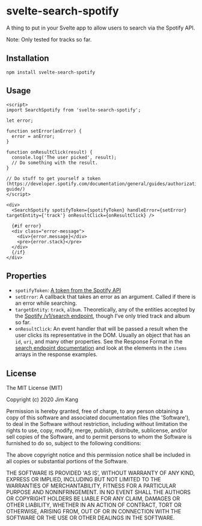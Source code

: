 # svelte-search-spotify

A thing to put in your Svelte app to allow users to search via the Spotify API.

Note: Only tested for tracks so far.

## Installation

    npm install svelte-search-spotify

## Usage

    <script>
    import SearchSpotify from 'svelte-search-spotify';

    let error;

    function setError(anError) {
      error = anError;
    }

    function onResultClick(result) {
      console.log('The user picked', result);
      // Do something with the result.
    }

    // Do stuff to get yourself a token (https://developer.spotify.com/documentation/general/guides/authorization-guide/)
    </script>

    <div>
      <SearchSpotify spotifyToken={spotifyToken} handleError={setError} targetEntity={'track'} onResultClick={onResultClick} />

      {#if error}
      <div class="error-message">
        <div>{error.message}</div>
        <pre>{error.stack}</pre>
      </div>
      {/if}
    </div>

## Properties

- `spotifyToken`: [A token from the Spotify API](https://developer.spotify.com/documentation/general/guides/authorization-guide/)
- `setError`: A callback that takes an error as an argument. Called if there is an error while searching.
- `targetEntity`: `track`, `album`. Theoretically, any of the entities accepted by the [Spotify /v1/search endpoint](https://developer.spotify.com/documentation/web-api/reference/search/search/), though I've only tried track and album so far.
- `onResultClick`: An event handler that will be passed a result when the user clicks its representative in the DOM. Usually an object that has an `id`, `uri`, and many other properties. See the Response Format in the [search endpoint documentation](https://developer.spotify.com/documentation/web-api/reference/search/search/) and look at the elements in the `items` arrays in the response examples.

## License

The MIT License (MIT)

Copyright (c) 2020 Jim Kang

Permission is hereby granted, free of charge, to any person obtaining a copy
of this software and associated documentation files (the 'Software'), to deal
in the Software without restriction, including without limitation the rights
to use, copy, modify, merge, publish, distribute, sublicense, and/or sell
copies of the Software, and to permit persons to whom the Software is
furnished to do so, subject to the following conditions:

The above copyright notice and this permission notice shall be included in
all copies or substantial portions of the Software.

THE SOFTWARE IS PROVIDED 'AS IS', WITHOUT WARRANTY OF ANY KIND, EXPRESS OR
IMPLIED, INCLUDING BUT NOT LIMITED TO THE WARRANTIES OF MERCHANTABILITY,
FITNESS FOR A PARTICULAR PURPOSE AND NONINFRINGEMENT. IN NO EVENT SHALL THE
AUTHORS OR COPYRIGHT HOLDERS BE LIABLE FOR ANY CLAIM, DAMAGES OR OTHER
LIABILITY, WHETHER IN AN ACTION OF CONTRACT, TORT OR OTHERWISE, ARISING FROM,
OUT OF OR IN CONNECTION WITH THE SOFTWARE OR THE USE OR OTHER DEALINGS IN
THE SOFTWARE.
